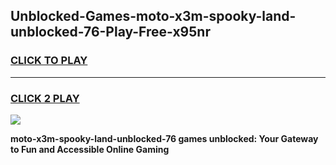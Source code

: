 
## Unblocked-Games-moto-x3m-spooky-land-unblocked-76-Play-Free-x95nr
<h3>
<a href="https://premium76.site?title=moto-x3m-spooky-land-unblocked-76&ref=12A">CLICK TO PLAY</a></h3>
<hr>

<h3>
<a href="https://premium76.site?title=moto-x3m-spooky-land-unblocked-76&ref=12A">CLICK 2 PLAY</a>
  
</h3>

<a href="https://premium76.site?title=moto-x3m-spooky-land-unblocked-76&ref=12A"><img src="https://clearcache.store/games.png"></a>


**moto-x3m-spooky-land-unblocked-76 games unblocked: Your Gateway to Fun and Accessible Online Gaming**
